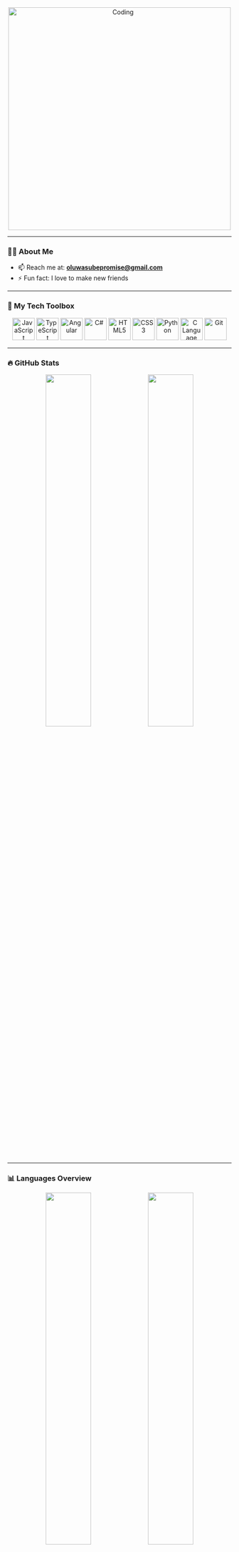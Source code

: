 <!-- Coding Animation -->
<div align="center">
  <img src="https://cdn.dribbble.com/users/730703/screenshots/6581243/avento.gif" alt="Coding" width="500"/>
</div>

---

### 👨‍💻 About Me

- 📫 Reach me at: **oluwasubepromise@gmail.com**
- ⚡ Fun fact: I love to make new friends

---

### 🧰 My Tech Toolbox

<p align="center">
  <img src="https://cdn.jsdelivr.net/gh/devicons/devicon/icons/javascript/javascript-original.svg" width="50" height="50" title="JavaScript" />
  <img src="https://cdn.jsdelivr.net/gh/devicons/devicon/icons/typescript/typescript-original.svg" width="50" height="50" title="TypeScript" />
  <img src="https://cdn.jsdelivr.net/gh/devicons/devicon/icons/angularjs/angularjs-original.svg" width="50" height="50" title="Angular" />
  <img src="https://cdn.jsdelivr.net/gh/devicons/devicon/icons/csharp/csharp-original.svg" width="50" height="50" title="C#" />
  <img src="https://cdn.jsdelivr.net/gh/devicons/devicon/icons/html5/html5-original.svg" width="50" height="50" title="HTML5" />
  <img src="https://cdn.jsdelivr.net/gh/devicons/devicon/icons/css3/css3-original.svg" width="50" height="50" title="CSS3" />
  <img src="https://cdn.jsdelivr.net/gh/devicons/devicon/icons/python/python-original.svg" width="50" height="50" title="Python" />
  <img src="https://cdn.jsdelivr.net/gh/devicons/devicon/icons/c/c-original.svg" width="50" height="50" title="C Language" />
  <img src="https://cdn.jsdelivr.net/gh/devicons/devicon/icons/git/git-original.svg" width="50" height="50" title="Git" />
</p>

---

### 🔥 GitHub Stats

<div align="center">
  <!-- Stats with private commits -->
  <img src="https://github-readme-stats.vercel.app/api?username=oluwasube&show_icons=true&count_private=true&theme=radical&hide_border=true" width="45%" />
  
  <!-- Streak stats -->
  <img src="https://streak-stats.demolab.com?user=oluwasube&theme=radical&hide_border=true" width="45%" />
</div>

---

### 📊 Languages Overview

<div align="center">

  <!-- Most committed languages (note: may still show fewer if one dominates) -->
  <img src="https://github-profile-summary-cards.vercel.app/api/cards/most-commit-language?username=oluwasube&theme=radical" width="45%" />

  <!-- Languages by repos count -->
  <img src="https://github-profile-summary-cards.vercel.app/api/cards/repos-per-language?username=oluwasube&theme=radical" width="45%" />

  <!-- Languages by code size (percentages, with private repos included) -->
  <img src="https://github-readme-stats.vercel.app/api/top-langs/?username=oluwasube&count_private=true&theme=radical&layout=donut-vertical&hide_border=true&langs_count=20&custom_title=Languages%20by%20Code%20Size%20(%)" width="60%" />

</div>

---

### 📌 Summary Cards

<p align="center">
  <img src="https://github-profile-summary-cards.vercel.app/api/cards/profile-details?username=oluwasube&theme=radical" />
  <img src="https://github-profile-summary-cards.vercel.app/api/cards/productive-time?username=oluwasube&theme=radical&utcOffset=+1" />
</p>



<!-- Footer -->
<!--
**oluwasube/oluwasube** is a ✨ _special_ ✨ repository because its `README.md` (this file) appears on your GitHub profile.
-->
